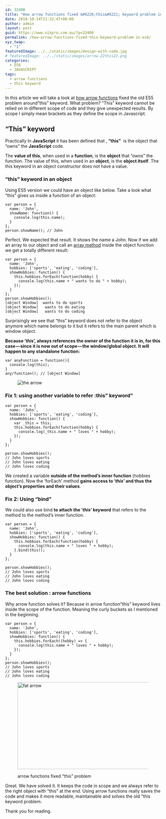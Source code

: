```yaml
---
id: 32400
title: "How arrow functions fixed &#8220;this&#8221; keyword problem in ES6?"
date: 2018-10-14T21:32:47+00:00
author: admin
layout: post
guid: https://www.nikpro.com.au/?p=32400
permalink: /how-arrow-functions-fixed-this-keyword-problem-in-es6/
xyz_twap:
  - "1"
featuredImage: ../../static/images/design-with-code.jpg
# featuredImage: ../../static/images/arrow-22this22.png
categories:
  - ES6
  - JAVASCRIPT
tags:
  - arrow functions
  - this keyword
---
```


In this article we will take a look at [how arrow functions](https://www.nikpro.com.au/some-arrow-function-benefits-with-examples-explained/) fixed the old ES5 problem around&#8221;this&#8221; keyword. What problem? &#8220;This&#8221; keyword cannot be relied on in different scope of code and they give unexpected results. By scope I simply mean brackets as they define the scope in Javascript.

## &#8220;This&#8221; keyword

Practically In **JavaScript** it has been defined that , **&#8220;this&#8221;**  is the object that &#8220;owns&#8221; the **JavaScript** code.

The **value of this**, when used in a **function**, is the **object** that &#8220;owns&#8221; the function. The value of this, when used in an **object**, is the **object itself**. The this keyword in an object constructor does not have a value.

### &#8220;this&#8221; keyword in an object

Using ES5 version we could have an object like below. Take a look what &#8220;this&#8221; gives us inside a function of an object:

```
var person = {
  name: 'John',
  showName: function() {
    console.log(this.name);
  }
};
person.showName(); // John
```

Perfect. We expected that result. It shows the name a John. Now if we add an array to our object and call an [array method](https://www.nikpro.com.au/some-important-notes-explained-around-arrays-in-javascript/) inside the object function we get a totally different result:

```
var person = {
  name: 'John',
  hobbies: ['sports', 'eating', 'coding'],
  showHobbies: function() {
    this.hobbies.forEach(function(hobby) {
      console.log(this.name + " wants to do " + hobby);
    });
  }
};
person.showHobbies();
[object Window]  wants to do sports
[object Window]   wants to do eating
[object Window]   wants to do coding
```

Surprisingly we see that &#8220;this&#8221; keyword does not refer to the object anymore which name belongs to it but it refers to the main parent which is window object.

**Because ‘_this_’, always references the owner of the function it is in, for this case — since it is now out of scope — the window/global object. It will happen to any standalone function:**

```
var anyFunction = function(){
  console.log(this);
}
any/function(); // [object Window]
```

<figure class="wp-block-image">

<img src="https://www.nikpro.com.authe-arrow.jpeg" alt="the arrow" class="wp-image-32402" /> </figure>

### Fix 1: using another variable to refer :this&#8221; keyword&#8221;

```
var person = {
  name: 'John',
  hobbies: ['sports', 'eating', 'coding'],
  showHobbies: function() {
    var _this = this;
    this.hobbies.forEach(function(hobby) {
      console.log(_this.name + " loves " + hobby);
    });
  }
};

person.showHobbies();
// John loves sports
// John loves eating
// John loves coding
```

We created a variable **outside of the method’s inner function** (hobbies function). Now the ‘forEach’ method **gains access to ‘_this_’ and thus the object’s properties and their values**.

### Fix 2: Using &#8220;bind&#8221;

We could also use bind **to attach the ‘_this_’ keyword** that refers to the method to the method’s inner function.

```
var person = {
  name: 'John',
  hobbies: ['sports', 'eating', 'coding'],
  showHobbies: function() {
    this.hobbies.forEach(function(hobby) {
      console.log(this.name + " loves " + hobby);
    }.bind(this));
  }
};

person.showHobbies();
// John loves sports
// John loves eating
// John loves coding
```

### The best solution : arrow functions

Why arrow function solves it? Because in arrow function&#8221;this&#8221; keyword lives inside the scope of the function. Meaning the curly buckets as I mentioned in the beginning.

```
var person = {
  name: 'John',
  hobbies: ['sports', 'eating', 'coding'],
  showHobbies: function() {
    this.hobbies.forEach((hobby) => {
      console.log(this.name + " loves " + hobby);
    });
  }
};
person.showHobbies();
// John loves sports
// John loves eating
// John loves coding
```

<figure class="wp-block-image is-resized">

<img src="https://www.nikpro.com.aufat-arrow.png" alt="fat arrow" class="wp-image-32403" width="580" height="280" srcset="https://testgatsby.localfat-arrow.png 323w, https://testgatsby.localfat-arrow-300x145.png 300w" sizes="(max-width: 580px) 100vw, 580px" /> <figcaption>arrow functions fixed &#8220;this&#8221; problem</figcaption></figure>

Great. We have solved it. It keeps the code in scope and we always refer to the right object with &#8220;this&#8221; at the end. Using arrow functions really saves the code and makes it more readable, maintainable and solves the old &#8220;this keyword problem.

Thank you for reading.
